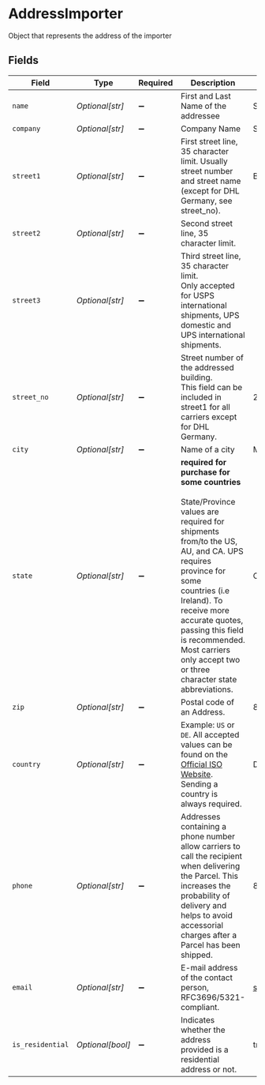# AddressImporter

Object that represents the address of the importer


## Fields

| Field                                                                                                                                                                                                                                                                                                                             | Type                                                                                                                                                                                                                                                                                                                              | Required                                                                                                                                                                                                                                                                                                                          | Description                                                                                                                                                                                                                                                                                                                       | Example                                                                                                                                                                                                                                                                                                                           |
| --------------------------------------------------------------------------------------------------------------------------------------------------------------------------------------------------------------------------------------------------------------------------------------------------------------------------------- | --------------------------------------------------------------------------------------------------------------------------------------------------------------------------------------------------------------------------------------------------------------------------------------------------------------------------------- | --------------------------------------------------------------------------------------------------------------------------------------------------------------------------------------------------------------------------------------------------------------------------------------------------------------------------------- | --------------------------------------------------------------------------------------------------------------------------------------------------------------------------------------------------------------------------------------------------------------------------------------------------------------------------------- | --------------------------------------------------------------------------------------------------------------------------------------------------------------------------------------------------------------------------------------------------------------------------------------------------------------------------------- |
| `name`                                                                                                                                                                                                                                                                                                                            | *Optional[str]*                                                                                                                                                                                                                                                                                                                   | :heavy_minus_sign:                                                                                                                                                                                                                                                                                                                | First and Last Name of the addressee                                                                                                                                                                                                                                                                                              | Shwan Ippotle                                                                                                                                                                                                                                                                                                                     |
| `company`                                                                                                                                                                                                                                                                                                                         | *Optional[str]*                                                                                                                                                                                                                                                                                                                   | :heavy_minus_sign:                                                                                                                                                                                                                                                                                                                | Company Name                                                                                                                                                                                                                                                                                                                      | Shippo                                                                                                                                                                                                                                                                                                                            |
| `street1`                                                                                                                                                                                                                                                                                                                         | *Optional[str]*                                                                                                                                                                                                                                                                                                                   | :heavy_minus_sign:                                                                                                                                                                                                                                                                                                                | First street line, 35 character limit. Usually street number and street name (except for DHL Germany, see street_no).                                                                                                                                                                                                             | Blumenstraße                                                                                                                                                                                                                                                                                                                      |
| `street2`                                                                                                                                                                                                                                                                                                                         | *Optional[str]*                                                                                                                                                                                                                                                                                                                   | :heavy_minus_sign:                                                                                                                                                                                                                                                                                                                | Second street line, 35 character limit.                                                                                                                                                                                                                                                                                           |                                                                                                                                                                                                                                                                                                                                   |
| `street3`                                                                                                                                                                                                                                                                                                                         | *Optional[str]*                                                                                                                                                                                                                                                                                                                   | :heavy_minus_sign:                                                                                                                                                                                                                                                                                                                | Third street line, 35 character limit. <br/>Only accepted for USPS international shipments, UPS domestic and UPS international shipments.                                                                                                                                                                                         |                                                                                                                                                                                                                                                                                                                                   |
| `street_no`                                                                                                                                                                                                                                                                                                                       | *Optional[str]*                                                                                                                                                                                                                                                                                                                   | :heavy_minus_sign:                                                                                                                                                                                                                                                                                                                | Street number of the addressed building. <br/>This field can be included in street1 for all carriers except for DHL Germany.                                                                                                                                                                                                      | 22                                                                                                                                                                                                                                                                                                                                |
| `city`                                                                                                                                                                                                                                                                                                                            | *Optional[str]*                                                                                                                                                                                                                                                                                                                   | :heavy_minus_sign:                                                                                                                                                                                                                                                                                                                | Name of a city                                                                                                                                                                                                                                                                                                                    | München                                                                                                                                                                                                                                                                                                                           |
| `state`                                                                                                                                                                                                                                                                                                                           | *Optional[str]*                                                                                                                                                                                                                                                                                                                   | :heavy_minus_sign:                                                                                                                                                                                                                                                                                                                | **required for purchase for some countries**<br><br/>State/Province values are required for shipments from/to the US, AU, and CA. UPS requires province for some <br/>countries (i.e Ireland). To receive more accurate quotes, passing this field is recommended. Most carriers <br/>only accept two or three character state abbreviations. | CA                                                                                                                                                                                                                                                                                                                                |
| `zip`                                                                                                                                                                                                                                                                                                                             | *Optional[str]*                                                                                                                                                                                                                                                                                                                   | :heavy_minus_sign:                                                                                                                                                                                                                                                                                                                | Postal code of an Address.                                                                                                                                                                                                                                                                                                        | 80331                                                                                                                                                                                                                                                                                                                             |
| `country`                                                                                                                                                                                                                                                                                                                         | *Optional[str]*                                                                                                                                                                                                                                                                                                                   | :heavy_minus_sign:                                                                                                                                                                                                                                                                                                                | Example: `US` or `DE`. All accepted values can be found on the <br/><a href="http://www.iso.org/" target="blank">Official ISO Website</a>.<br/>Sending a country is always required.                                                                                                                                              | DE                                                                                                                                                                                                                                                                                                                                |
| `phone`                                                                                                                                                                                                                                                                                                                           | *Optional[str]*                                                                                                                                                                                                                                                                                                                   | :heavy_minus_sign:                                                                                                                                                                                                                                                                                                                | Addresses containing a phone number allow carriers to call the recipient when delivering the Parcel. This <br/>increases the probability of delivery and helps to avoid accessorial charges after a Parcel has been shipped.                                                                                                      | 80331                                                                                                                                                                                                                                                                                                                             |
| `email`                                                                                                                                                                                                                                                                                                                           | *Optional[str]*                                                                                                                                                                                                                                                                                                                   | :heavy_minus_sign:                                                                                                                                                                                                                                                                                                                | E-mail address of the contact person, RFC3696/5321-compliant.                                                                                                                                                                                                                                                                     | shippotle@shippo.com                                                                                                                                                                                                                                                                                                              |
| `is_residential`                                                                                                                                                                                                                                                                                                                  | *Optional[bool]*                                                                                                                                                                                                                                                                                                                  | :heavy_minus_sign:                                                                                                                                                                                                                                                                                                                | Indicates whether the address provided is a residential address or not.                                                                                                                                                                                                                                                           | true                                                                                                                                                                                                                                                                                                                              |